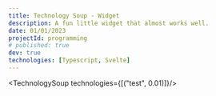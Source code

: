 ```yaml
---
title: Technology Soup - Widget
description: A fun little widget that almost works well.
date: 01/01/2023
projectId: programming
# published: true
dev: true
technologies: [Typescript, Svelte]
---
```



<script>
    import TechnologySoup from "../lib/components/creative/TechnologySoup.svelte";
</script>

<TechnologySoup technologies={[("test", 0.01)]}/>
